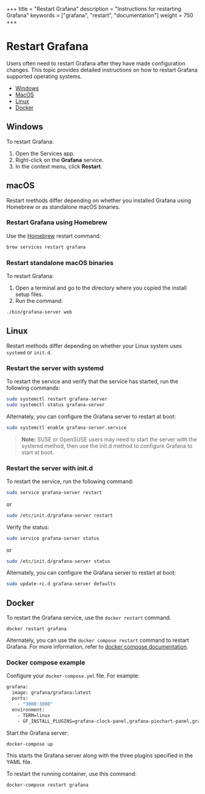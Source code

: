 +++
title = "Restart Grafana"
description = "Instructions for restarting Grafana"
keywords = ["grafana", "restart", "documentation"]
weight = 750
+++

# Restart Grafana

Users often need to restart Grafana after they have made configuration changes. This topic provides detailed instructions on how to restart Grafana supported operating systems.

- [Windows](#windows)
- [MacOS](#macos)
- [Linux](#linux)
- [Docker](#docker)

## Windows

To restart Grafana:

1. Open the Services app.
1. Right-click on the **Grafana** service.
1. In the context menu, click **Restart**.

## macOS

Restart methods differ depending on whether you installed Grafana using Homebrew or as standalone macOS binaries.

### Restart Grafana using Homebrew

Use the [Homebrew](http://brew.sh/) restart command:

```bash
brew services restart grafana
```
### Restart standalone macOS binaries

To restart Grafana:

1. Open a terminal and go to the directory where you copied the install setup files.
1. Run the command:

```bash
./bin/grafana-server web
```
## Linux

Restart methods differ depending on whether your Linux system uses `systemd` or `init.d`.

### Restart the server with systemd

To restart the service and verify that the service has started, run the following commands:

```bash
sudo systemctl restart grafana-server
sudo systemctl status grafana-server
```

Alternately, you can configure the Grafana server to restart at boot:

```bash
sudo systemctl enable grafana-server.service
```

> **Note:** SUSE or OpenSUSE users may need to start the server with the systemd method, then use the init.d method to configure Grafana to start at boot.

### Restart the server with init.d

To restart the service, run the following command:

```bash
sudo service grafana-server restart
```

or

```bash
sudo /etc/init.d/grafana-server restart
```

Verify the status:

```bash
sudo service grafana-server status
```

or

```bash
sudo /etc/init.d/grafana-server status
```

Alternately, you can configure the Grafana server to restart at boot:

```bash
sudo update-rc.d grafana-server defaults
```
## Docker

To restart the Grafana service, use the `docker restart` command.

`docker restart grafana`

Alternately, you can use the `docker compose restart` command to restart Grafana. For more information, refer to [docker compose documentation](https://docs.docker.com/compose/).

### Docker compose example

Configure your `docker-compose.yml` file. For example:

```bash
grafana:
  image: grafana/grafana:latest
  ports:
    - "3000:3000"
  environment:
    - TERM=linux
    - GF_INSTALL_PLUGINS=grafana-clock-panel,grafana-piechart-panel,grafana-polystat-panel
```

Start the Grafana server:

`docker-compose up`

This starts the Grafana server along with the three plugins specified in the YAML file.

To restart the running container, use this command:

`docker-compose restart grafana`
